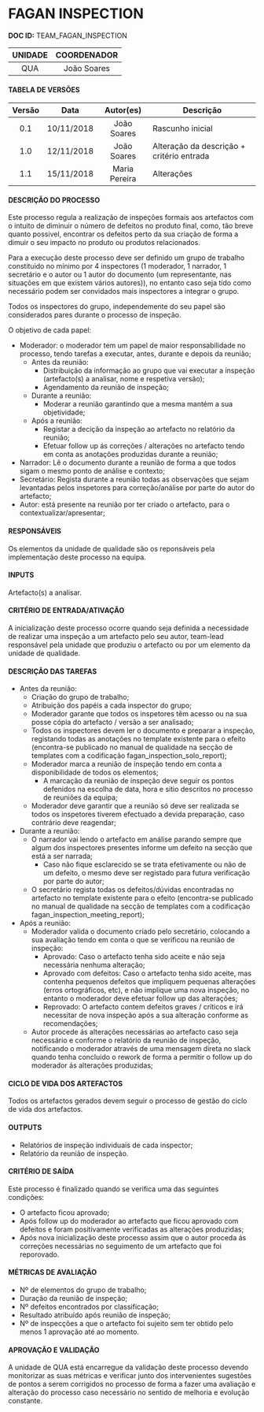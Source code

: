 # FAGAN INSPECTION

**DOC ID:** TEAM_FAGAN_INSPECTION

| UNIDADE | COORDENADOR |
|:---:|:---:|
| QUA | João Soares|

#### TABELA DE VERSÕES

| Versão | Data | Autor(es) | Descrição
|:---:|:---:|:---:|---
| 0.1 | 10/11/2018 | João Soares | Rascunho inicial |
| 1.0 | 12/11/2018 | João Soares | Alteração da descrição + critério entrada |
| 1.1 | 15/11/2018 | Maria Pereira | Alterações |

#### DESCRIÇÃO DO PROCESSO

Este processo regula a realização de inspeções formais aos artefactos com o intuito de diminuir o número de defeitos no produto final, como, tão breve quanto possivel, encontrar os defeitos perto da sua criação de forma a dimuir o seu impacto no produto ou produtos relacionados.

Para a execução deste processo deve ser definido um grupo de trabalho constituido no mínimo por 4 inspectores (1 moderador, 1 narrador, 1 secretário e o autor ou 1 autor do documento (um representante, nas situações em que existem vários autores)), no entanto caso seja tido como necessário podem ser convidados mais inspectores a integrar o grupo.

Todos os inspectores do grupo, independemente do seu papel são considerados pares durante o processo de inspeção.

O objetivo de cada papel:
- Moderador: o moderador tem um papel de maior responsabilidade no processo, tendo tarefas a executar, antes, durante e depois da reunião;
  - Antes da reunião:
    - Distribuição da informação ao grupo que vai executar a inspeção (artefacto(s) a analisar, nome e respetiva versão);
    - Agendamento da reunião de inspeção;   
  - Durante a reunião:
    - Moderar a reunião garantindo que a mesma mantém a sua objetividade;
  - Após a reunião:
    - Registar a decição da inspeção ao artefacto no relatório da reunião;
    - Efetuar follow up ás correções / alterações no artefacto tendo em conta as anotações produzidas durante a reunião;
- Narrador: Lê o documento durante a reunião de forma a que todos sigam o mesmo ponto de análise e contexto;
- Secretário: Regista durante a reunião todas as observações que sejam levantadas pelos inspetores para correção/análise por parte do autor do artefacto;
- Autor: está presente na reunião por ter criado o artefacto, para o contextualizar/apresentar;

#### RESPONSÁVEIS

Os elementos da unidade de qualidade são os reponsáveis pela implementação deste processo na equipa.

#### INPUTS

Artefacto(s) a analisar.

#### CRITÉRIO DE ENTRADA/ATIVAÇÃO

A inicialização deste processo ocorre quando seja definida a necessidade de realizar uma inspeção a um artefacto pelo seu autor, team-lead responsável pela unidade que produziu o artefacto ou por um elemento da unidade de qualidade.

#### DESCRIÇÃO DAS TAREFAS

- Antes da reunião:
  - Criação do grupo de trabalho;
  - Atribuição dos papéis a cada inspector do grupo;
  - Moderador garante que todos os inspetores têm acesso ou na sua posse cópia do artefacto / versão a ser analisado;
  - Todos os inspectores devem ler o documento e preparar a inspeção, registando todas as anotações no template existente para o efeito (encontra-se publicado no manual de qualidade na secção de templates com a codificação fagan_inspection_solo_report);
  - Moderador marca a reunião de inspeção tendo em conta a disponibilidade de todos os elementos;
    - A marcação da reunião de inspeção deve seguir os pontos defenidos na escolha de data, hora e sitio descritos no processo de reuniões da equipa;
  - Moderador deve garantir que a reunião só deve ser realizada se todos os inspetores tiverem efectuado a devida preparação, caso contrário deve reagendar;
- Durante a reunião:
  - O narrador vai lendo o artefacto em análise parando sempre que algum dos inspectores presentes informe um defeito na secção que está a ser narrada;
    - Caso não fique esclarecido se se trata efetivamente ou não de um defeito, o mesmo deve ser registado para futura verificação por parte do autor;
  - O secretário regista todas os defeitos/dúvidas encontradas no artefacto no template existente para o efeito (encontra-se publicado no manual de qualidade na secção de templates com a codificação fagan_inspection_meeting_report);
- Após a reunião:
  - Moderador valida o documento criado pelo secretário, colocando a sua avaliação tendo em conta o que se verificou na reunião de inspeção:
    - Aprovado: Caso o artefacto tenha sido aceite e não seja necessária nenhuma alteração;
    - Aprovado com defeitos: Caso o artefacto tenha sido aceite, mas contenha pequenos defeitos que impliquem pequenas alterações (erros ortográficos, etc), e não implique uma nova inspeção, no entanto o moderador deve efetuar follow up das alterações;
    - Reprovado: O artefacto contem defeitos graves / críticos e irá necessitar de nova inspeção após a sua alteração conforme as recomendações;
  - Autor procede ás alterações necessárias ao artefacto caso seja necessário e conforme o relatório da reunião de inspeção, notificando o moderador através de uma mensagem direta no slack quando tenha concluido o rework de forma a permitir o follow up do moderador ás alterações produzidas;

#### CICLO DE VIDA DOS ARTEFACTOS

Todos os artefactos gerados devem seguir o processo de gestão do ciclo de vida dos artefactos.

#### OUTPUTS

- Relatórios de inspeção individuais de cada inspector;
- Relatório da reunião de inspeção.

#### CRITÉRIO DE SAÍDA

Este processo é finalizado quando se verifica uma das seguintes condições:
- O artefacto ficou aprovado;
- Após follow up do moderador ao artefacto que ficou aprovado com defeitos e foram positivamente verificadas as alterações produzidas;
- Após nova inicialização deste processo assim que o autor proceda ás correções necessárias no seguimento de um artefacto que foi reporovado.

#### MÉTRICAS DE AVALIAÇÃO

- Nº de elementos do grupo de trabalho;
- Duração da reunião de inspeção;
- Nº defeitos encontrados por classificação;
- Resultado atribuído após reunião de inspeção;
- Nº de inspecções a que o artefacto foi sujeito sem ter obtido pelo menos 1 aprovação até ao momento.

#### APROVAÇÃO E VALIDAÇÃO

A unidade de QUA está encarregue da validação deste processo devendo monitorizar as suas métricas e verificar junto dos intervenientes sugestões de pontos a serem corrigidos no processo de forma a fazer uma avaliação e alteração do processo caso necessário no sentido de melhoria e evolução constante.
